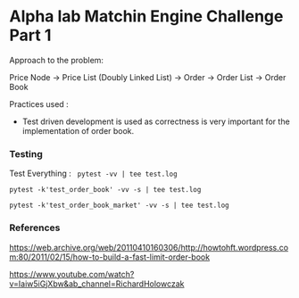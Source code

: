 # Alpha lab Matchin Engine Challenge Part 1

Approach to the problem:

Price Node -> Price List (Doubly Linked List) -> Order -> Order List -> Order Book

Practices used :

- Test driven development is used as correctness is very important for the implementation of order book.

### Testing

Test Everything : ` pytest -vv | tee test.log`

`pytest -k'test_order_book' -vv -s | tee test.log`

`pytest -k'test_order_book_market' -vv -s | tee test.log`

### References

https://web.archive.org/web/20110410160306/http://howtohft.wordpress.com:80/2011/02/15/how-to-build-a-fast-limit-order-book

https://www.youtube.com/watch?v=Iaiw5iGjXbw&ab_channel=RichardHolowczak
